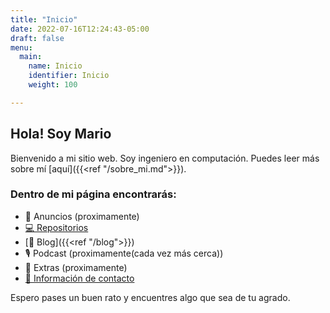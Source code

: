 ```yaml
---
title: "Inicio"
date: 2022-07-16T12:24:43-05:00
draft: false
menu:
  main:
    name: Inicio
    identifier: Inicio
    weight: 100

---
```

## Hola! Soy Mario 

Bienvenido a mi sitio web. Soy ingeniero en computación. Puedes leer más sobre mí [aquí]({{<ref "/sobre_mi.md">}}).

### Dentro de mi página encontrarás:

- 📢 Anuncios (proximamente)
- [💻 Repositorios](https://git.mariorodriguez.xyz)
- [📰 Blog]({{<ref "/blog">}})
- 🎙️ Podcast (proximamente(cada vez más cerca))
- 🐧 Extras (proximamente)
- [📝 Información de contacto](#list-networks)

Espero pases un buen rato y encuentres algo que sea de tu agrado.
